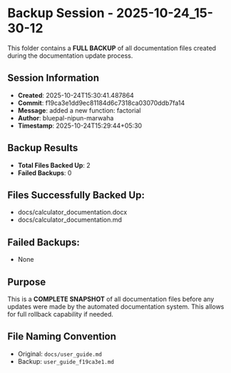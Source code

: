 # Backup Session - 2025-10-24_15-30-12

This folder contains a **FULL BACKUP** of all documentation files created during the documentation update process.

## Session Information
- **Created**: 2025-10-24T15:30:41.487864
- **Commit**: f19ca3e1dd9ec81184d6c7318ca03070ddb7fa14
- **Message**: added a new function: factorial
- **Author**: bluepal-nipun-marwaha
- **Timestamp**: 2025-10-24T15:29:44+05:30

## Backup Results
- **Total Files Backed Up**: 2
- **Failed Backups**: 0

## Files Successfully Backed Up:
- docs/calculator_documentation.docx
- docs/calculator_documentation.md

## Failed Backups:
- None

## Purpose
This is a **COMPLETE SNAPSHOT** of all documentation files before any updates were made by the automated documentation system. This allows for full rollback capability if needed.

## File Naming Convention
- Original: `docs/user_guide.md`
- Backup: `user_guide_f19ca3e1.md`
